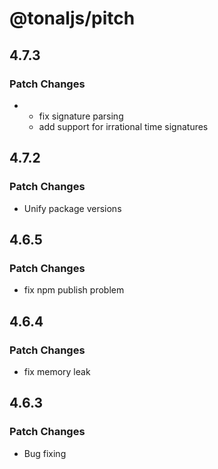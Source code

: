 # @tonaljs/pitch

## 4.7.3

### Patch Changes

- - fix signature parsing
  - add support for irrational time signatures

## 4.7.2

### Patch Changes

- Unify package versions

## 4.6.5

### Patch Changes

- fix npm publish problem

## 4.6.4

### Patch Changes

- fix memory leak

## 4.6.3

### Patch Changes

- Bug fixing
